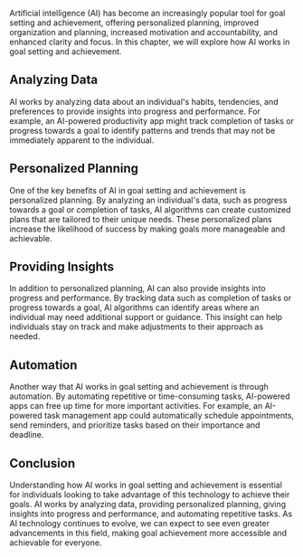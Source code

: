 
Artificial intelligence (AI) has become an increasingly popular tool for goal setting and achievement, offering personalized planning, improved organization and planning, increased motivation and accountability, and enhanced clarity and focus. In this chapter, we will explore how AI works in goal setting and achievement.

Analyzing Data
--------------

AI works by analyzing data about an individual's habits, tendencies, and preferences to provide insights into progress and performance. For example, an AI-powered productivity app might track completion of tasks or progress towards a goal to identify patterns and trends that may not be immediately apparent to the individual.

Personalized Planning
---------------------

One of the key benefits of AI in goal setting and achievement is personalized planning. By analyzing an individual's data, such as progress towards a goal or completion of tasks, AI algorithms can create customized plans that are tailored to their unique needs. These personalized plans increase the likelihood of success by making goals more manageable and achievable.

Providing Insights
------------------

In addition to personalized planning, AI can also provide insights into progress and performance. By tracking data such as completion of tasks or progress towards a goal, AI algorithms can identify areas where an individual may need additional support or guidance. This insight can help individuals stay on track and make adjustments to their approach as needed.

Automation
----------

Another way that AI works in goal setting and achievement is through automation. By automating repetitive or time-consuming tasks, AI-powered apps can free up time for more important activities. For example, an AI-powered task management app could automatically schedule appointments, send reminders, and prioritize tasks based on their importance and deadline.

Conclusion
----------

Understanding how AI works in goal setting and achievement is essential for individuals looking to take advantage of this technology to achieve their goals. AI works by analyzing data, providing personalized planning, giving insights into progress and performance, and automating repetitive tasks. As AI technology continues to evolve, we can expect to see even greater advancements in this field, making goal achievement more accessible and achievable for everyone.
